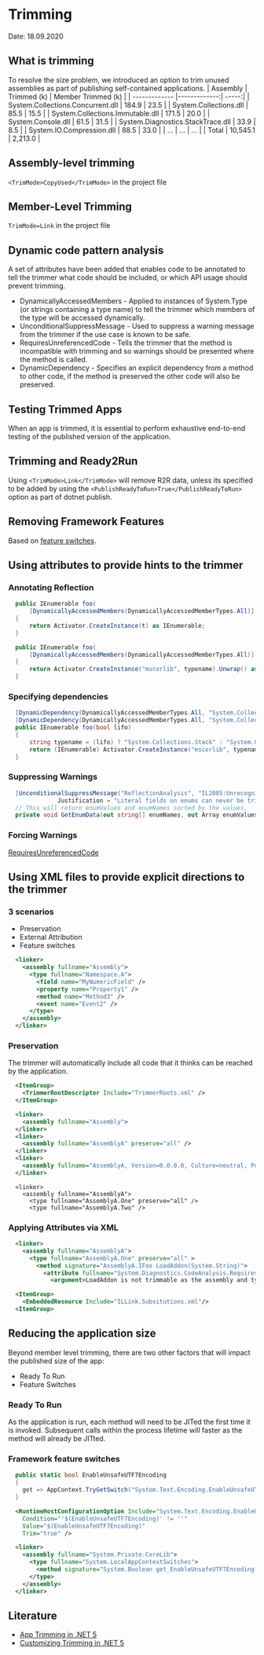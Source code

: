 # Trimming
Date: 18.09.2020

## What is trimming
To resolve the size problem, we introduced an option to trim unused assemblies as part of publishing self-contained applications.
| Assembly        | Trimmed (k)           | Member Trimmed (k)  |
| ------------- |-------------:| -----:|
| System.Collections.Concurrent.dll | 184.9 | 23.5 |
| System.Collections.dll | 85.5 |   15.5 |
| System.Collections.Immutable.dll | 171.5 | 20.0 |
| System.Console.dll | 61.5 | 31.5 |
| System.Diagnostics.StackTrace.dll | 33.9 | 8.5 |
| System.IO.Compression.dll | 88.5 | 33.0 |
| ... | ... | ... |
| Total | 10,545.1 | 2,213.0 |

## Assembly-level trimming
`<TrimMode>CopyUsed</TrimMode>` in the project file

## Member-Level Trimming
`TrimMode=Link` in the project file

## Dynamic code pattern analysis
A set of attributes have been added that enables code to be annotated to tell the trimmer what code should be included, or which API usage should prevent trimming.
* DynamicallyAccessedMembers - Applied to instances of System.Type (or strings containing a type name) to tell the trimmer which members of the type will be accessed dynamically.
* UnconditionalSuppressMessage - Used to suppress a warning message from the trimmer if the use case is known to be safe.
* RequiresUnreferencedCode - Tells the trimmer that the method is incompatible with trimming and so warnings should be presented where the method is called.
* DynamicDependency - Specifies an explicit dependency from a method to other code, if the method is preserved the other code will also be preserved.

## Testing Trimmed Apps
When an app is trimmed, it is essential to perform exhaustive end-to-end testing of the published version of the application.

## Trimming and Ready2Run
Using `<TrimMode>Link</TrimMode>` will remove R2R data, unless its specified to be added by using the `<PublishReadyToRun>True</PublishReadyToRun>` option as part of dotnet publish.

## Removing Framework Features
Based on [feature switches](https://github.com/dotnet/runtime/blob/master/docs/workflow/trimming/feature-switches.md#available-feature-switches).

## Using attributes to provide hints to the trimmer
### Annotating Reflection

```csharp
  public IEnumerable foo(
      [DynamicallyAccessedMembers(DynamicallyAccessedMemberTypes.All)] Type t)
  {
      return Activator.CreateInstance(t) as IEnumerable;
  }

  public IEnumerable foo(
      [DynamicallyAccessedMembers(DynamicallyAccessedMemberTypes.All)] string typename)
  {
      return Activator.CreateInstance("mscorlib", typename).Unwrap() as IEnumerable;
  }
```

### Specifying dependencies
```csharp
  [DynamicDependency(DynamicallyAccessedMemberTypes.All, "System.Collections.Stack", "mscorlib")]
  [DynamicDependency(DynamicallyAccessedMemberTypes.All, "System.Collections.Queue", "mscorlib")]
  public IEnumerable foo(bool lifo)
  {
      string typename = (lifo) ? "System.Collections.Stack" : "System.Collections.Queue";
      return (IEnumerable) Activator.CreateInstance("mscorlib", typename).Unwrap();
  }
```

### Suppressing Warnings
``` csharp
  [UnconditionalSuppressMessage("ReflectionAnalysis", "IL2085:UnrecognizedReflectionPattern",
              Justification = "Literal fields on enums can never be trimmed")]
  // This will return enumValues and enumNames sorted by the values.
  private void GetEnumData(out string[] enumNames, out Array enumValues) { … }
```

### Forcing Warnings
[RequiresUnreferencedCode](https://github.com/dotnet/runtime/blob/6072e4d3a7a2a1493f514cdf4be75a3d56580e84/src/libraries/System.Private.CoreLib/src/System/Diagnostics/CodeAnalysis/RequiresUnreferencedCodeAttribute.cs#L15)

## Using XML files to provide explicit directions to the trimmer
### 3 scenarios
* Preservation
* External Attribution
* Feature switches

```xml
  <linker>
    <assembly fullname="Assembly">
      <type fullname="Namespace.A">
        <field name="MyNumericField" />
        <property name="Property1" />
        <method name="Method3" />
        <event name="Event2" />
      </type>
    </assembly>
  </linker>
```

### Preservation
The trimmer will automatically include all code that it thinks can be reached by the application.  

```xml
  <ItemGroup>
    <TrimmerRootDescriptor Include="TrimmerRoots.xml" />
  </ItemGroup>
```

```xml
  <linker>
    <assembly fullname="Assembly">
  </linker>
  <linker>
    <assembly fullname="AssemblyA" preserve="all" />
  </linker>
  <linker>
    <assembly fullname="AssemblyA, Version=0.0.0.0, Culture=neutral, PublicKeyToken=null">
  </linker>
```

```
  <linker>
    <assembly fullname="AssemblyA">
      <type fullname="AssemblyA.One" preserve="all" />
      <type fullname="AssemblyA.Two" /> 
```

### Applying Attributes via XML
```xml
  <linker>
    <assembly fullname="AssemblyA">
      <type fullname="AssemblyA.One" preserve="all" >
        <method signature="AssemblyA.IFoo LoadAddon(System.String)">
          <attribute fullname="System.Diagnostics.CodeAnalysis.RequiresUnreferencedCodeAttribute" assembly="System.Runtime">
            <argument>LoadAddon is not trimmable as the assembly and type for the addon are unknown during trimming</argument>
```

```xml
  <ItemGroup>
  	<EmbeddedResource Include="ILLink.Subsitutions.xml"/>
  <ItemGroup>
```

## Reducing the application size
Beyond member level trimming, there are two other factors that will impact the published size of the app:
* Ready To Run
* Feature Switches

### Ready To Run
As the application is run, each method will need to be JITed the first time it is invoked. Subsequent calls within the process lifetime will faster as the method will already be JITted.

### Framework feature switches
```csharp
  public static bool EnableUnsafeUTF7Encoding
  {
    get => AppContext.TryGetSwitch("System.Text.Encoding.EnableUnsafeUTF7Encoding", ref s_enableUnsafeUTF7Encoding);
  }
```

```xml
  <RuntimeHostConfigurationOption Include="System.Text.Encoding.EnableUnsafeUTF7Encoding"
    Condition="'$(EnableUnsafeUTF7Encoding)' != ''"
    Value="$(EnableUnsafeUTF7Encoding)"
    Trim="true" /> 
```

```xml
  <linker>
    <assembly fullname="System.Private.CoreLib">
      <type fullname="System.LocalAppContextSwitches">
        <method signature="System.Boolean get_EnableUnsafeUTF7Encoding()" body="stub" value="false" feature="System.Text.Encoding.EnableUnsafeUTF7Encoding" featurevalue="false" />
      </type>
    </assembly>
  </linker>
```

## Literature
* [App Trimming in .NET 5](https://devblogs.microsoft.com/dotnet/app-trimming-in-net-5/)
* [Customizing Trimming in .NET 5](https://devblogs.microsoft.com/dotnet/customizing-trimming-in-net-core-5/)
